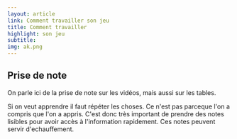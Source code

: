 ```yaml
---
layout: article
link: Comment travailler son jeu
title: Comment travailler
highlight: son jeu
subtitle: 
img: ak.png
---
```


<div class="py-16 bg-white overflow-hidden lg:py-16s">
  <div class="relative max-w-xl mx-auto px-4 sm:px-6 lg:px-8 lg:max-w-screen-xl">
    <h2 class="text-center mt-1 text-4xl tracking-tight leading-10 font-semibold text-gray-900 sm:leading-none sm:text-6xl lg:text-5xl xl:text-5xl">
      Prise de note
    </h2>
    <div class="max-w-3xl mx-auto">
      <p class="text-left max-w-3xl mx-auto mt-12 text-xl leading-7 text-gray-500 text-justify">
        On parle ici de la prise de note sur les vidéos, mais aussi sur les tables.
      </p>
      <p class="text-left max-w-3xl mx-auto mt-12 text-xl leading-7 text-gray-500 text-justify">
        Si on veut apprendre il faut répéter les choses. Ce n'est pas parceque l'on a compris que l'on a appris. C'est donc très important de prendre des notes lisibles pour avoir accès à l'information rapidement. Ces notes peuvent servir d'echauffement.
      </p>
    </div>
  </div>
</div>
